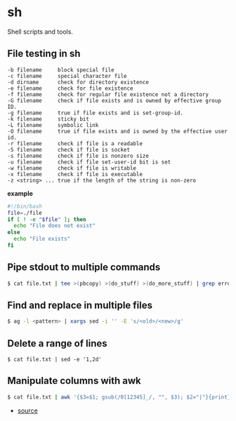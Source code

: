 # sh
Shell scripts and tools.

## File testing in sh
```
-b filename     block special file
-c filename     special character file
-d dirname      check for directory existence
-e filename     check for file existence
-f filename     check for regular file existence not a directory
-G filename     check if file exists and is owned by effective group ID.
-g filename     true if file exists and is set-group-id.
-k filename     sticky bit
-L filename     symbolic link
-O filename     true if file exists and is owned by the effective user id.
-r filename     check if file is a readable
-S filename     check if file is socket
-s filename     check if file is nonzero size
-u filename     check if file set-user-id bit is set
-w filename     check if file is writable
-x filename     check if file is executable
-z <string> ... true if the length of the string is non-zero
```

__example__
```sh
#!/bin/bash
file=./file
if [ ! -e "$file" ]; then
  echo "File does not exist"
else
  echo "File exists"
fi
```

## Pipe stdout to multiple commands
```sh
$ cat file.txt | tee >(pbcopy) >(do_stuff) >(do_more_stuff) | grep errors
```

## Find and replace in multiple files
```sh
$ ag -l <pattern> | xargs sed -i '' -E 's/<old>/<new>/g'
```

## Delete a range of lines
```
$ cat file.txt | sed -e '1,2d'
```

## Manipulate columns with awk
```sh
$ cat file.txt | awk '{$3=$1; gsub(/0[12345]_/, "", $3); $2="|"}{print}'
```
- [source](https://gist.github.com/yoshuawuyts/e964b7bda440d893979e)
